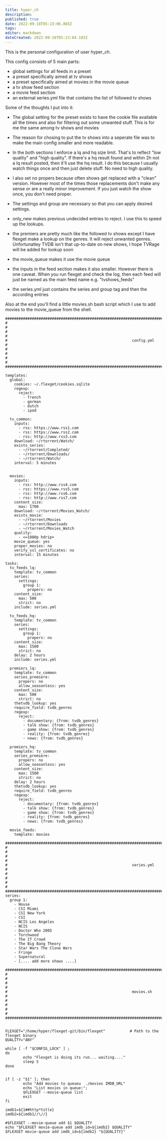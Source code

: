 ```yaml
---
title: hyper_ch
description: 
published: true
date: 2022-09-18T05:23:06.865Z
tags: 
editor: markdown
dateCreated: 2022-09-18T05:23:04.183Z
---
```


This is the personal configuration of user hyper_ch.

This config consists of 5 main parts:

- global settings for all feeds in a preset
- a preset specifically aimed at tv shows
- a preset specifically aimed at movies in the movie queue
- a tv show feed section
- a movie feed section
- an external series.yml file that contains the list of followed tv shows

Some of the thoughts I put into it:

- The global setting for the preset exists to have the cookie file available all the times and also for filtering out some unwanted stuff. This is for me the same among tv shows and movies

- The reason for chosing to put the tv shows into a seperate file was to make the main config smaller and more readable.

- In the both sections I enforce a lq and hq size limit. That's to reflect "low quality" and "high quality". If there's a hq result found and within 2h not a lq result posted, then it'll use the hq result. I do this because I usually watch things once and then just delete stuff. No need to high quality.

- I also set no propers because often shows get replaced with a "clean" version. However most of the times those replacements don't make any sense or are a really minor improvement. If you just watch the show once, you don't need proper.

- The settings and group are necessary so that you can apply desired settings.

- only_new makes previous undecided entries to reject. I use this to speed up the lookups.

- the premiers are pretty much like the followed tv shows except I have flexget make a lookup on the genres. It will reject unwanted genres. Unfortunatley TVDB isn't that up-to-date on new shows, I hope TVRage will be added for lookup soon

- the movie_queue makes it use the movie queue

- the inputs in the feed section makes it also smaller. However there is one caveat. When you run flexget and check the log, then each feed will just be named as the main feed name e.g. "tvshows_feeds"

- the series.yml just contains the series and group tag and then the according entries

Also at the end you'll find a little movies.sh bash script which I use to add movies to the movie_queue from the shell.



```
##########################################################################################################################################################
#                                                                                                                                                        #
#                                                                                                                                                        #
#                                                        config.yml                                                                                      #
#                                                                                                                                                        #
#                                                                                                                                                        #
##########################################################################################################################################################

templates:
  global:
    cookies: ~/.flexget/cookies.sqlite
    regexp:
      reject:
        - french
        - german
        - dutch
        - ipod

  tv_common:
    inputs:
      - rss: https://www.rss1.com
      - rss: https://www.rss2.com
      - rss: http://www.rss3.com
    download: ~/rtorrent/Watch/
    exists_series:
      - ~/rtorrent/Completed/
      - ~/rtorrent/Downloads/
      - ~/rtorrent/Watch/
    interval: 5 minutes


  movies:
    inputs:
      - rss: http://www.rss4.com
      - rss: https://www.rss5.com
      - rss: http://www.rss6.com
      - rss: http://www.rss7.com
    content_size:
      max: 1700
    download: ~/rtorrent/Movies_Watch/
    exists_movie:
      - ~/rtorrent/Movies
      - ~/rtorrent/Downloads
      - ~/rtorrent/Movies_Watch
    quality:
      - <=1080p hdrip+
    movie_queue: yes
    proper_movies: no
    verify_ssl_certificates: no
    interval: 15 minutes

tasks:
  tv_feeds_lq:
    template: tv_common
    series:
      settings:
        group 1:
          propers: no
    content_size:
      max: 500
      strict: no
    include: series.yml

  tv_feeds_hq:
    template: tv_common
    series:
      settings:
        group 1:
          propers: no
    content_size:
      max: 1500
      strict: no
    delay: 2 hours
    include: series.yml

  premiers_lq:
    template: tv_common
    series_premiere:
      propers: no
      allow_seasonless: yes
    content_size:
      max: 500
      strict: no
    thetvdb_lookup: yes
    require_field: tvdb_genres
    regexp:
      reject:
        - documentary: {from: tvdb_genres}
        - talk show: {from: tvdb_genres}
        - game show: {from: tvdb_genres}
        - reality: {from: tvdb_genres}
        - news: {from: tvdb_genres}

  premiers_hq:
    template: tv_common
    series_premiere:
      propers: no
      allow_seasonless: yes
    content_size:
      max: 1500
      strict: no
    delay: 2 hours
    thetvdb_lookup: yes
    require_field: tvdb_genres
    regexp:
      reject:
        - documentary: {from: tvdb_genres}
        - talk show: {from: tvdb_genres}
        - game show: {from: tvdb_genres}
        - reality: {from: tvdb_genres}
        - news: {from: tvdb_genres}

  movie_feeds:
    template: movies

```




```
##########################################################################################################################################################
#                                                                                                                                                        #
#                                                                                                                                                        #
#                                                        series.yml                                                                                      #
#                                                                                                                                                        #
#                                                                                                                                                        #
##########################################################################################################################################################
series:
  group 1:
    - House
    - CSI Miami
    - CSI New York
    - CSI
    - NCIS Los Angeles
    - NCIS
    - Doctor Who 2005
    - Torchwood
    - The IT Crowd
    - The Big Bang Theory
    - Star Wars The Clone Wars
    - Fringe
    - Supernatural
    - [.... add more shows ....]
```




```/bin/bash
##########################################################################################################################################################
#                                                                                                                                                        #
#                                                                                                                                                        #
#                                                        movies.sh                                                                                       #
#                                                                                                                                                        #
#                                                                                                                                                        #
##########################################################################################################################################################


FLEXGET="/home/hyper/flexget-git/bin/flexget"           # Path to the flexget binary
QUALITY="ANY"

while [ -f "$CONFIG_LOCK" ] ;
do
        echo "Flexget is doing its run... waiting...."
        sleep 5
done


if [ -z "$1" ]; then
        echo "Add movies to queueu  ./movies IMDB_URL"
        echo "List movies in queue:";
        $FLEXGET --movie-queue list
        exit
fi

imdb1=${1##http*title}
imdb2=${imdb1//\//}

#$FLEXGET --movie-queue add $1 $QUALITY
echo "$FLEXGET movie-queue add imdb_id=${imdb2} $QUALITY"
$FLEXGET movie-queue add imdb_id=${imdb2} "${QUALITY}"
```